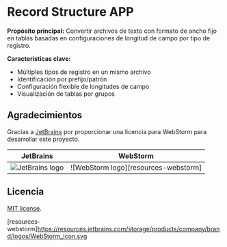 # Record Structure APP

**Propósito principal:** Convertir archivos de texto con formato de ancho fijo en tablas basadas en configuraciones de
longitud de campo por tipo de registro.

**Características clave:**

* Múltiples tipos de registro en un mismo archivo
* Identificación por prefijo/patrón
* Configuración flexible de longitudes de campo
* Visualización de tablas por grupos

## Agradecimientos

Gracias a [JetBrains](https://www.jetbrains.com/?from=SoftN%20CMS) por proporcionar una licencia para WebStorm para
desarrollar este proyecto.

| JetBrains                              | WebStorm                             |
|----------------------------------------|--------------------------------------|
| ![JetBrains logo][resources-jetbrains] | ![WebStorm logo][resources-webstorm] |

## Licencia

[MIT license](LICENSE).

[resources-jetbrains]:https://resources.jetbrains.com/storage/products/company/brand/logos/jetbrains.svg

[resources-webstorm]https://resources.jetbrains.com/storage/products/company/brand/logos/WebStorm_icon.svg
